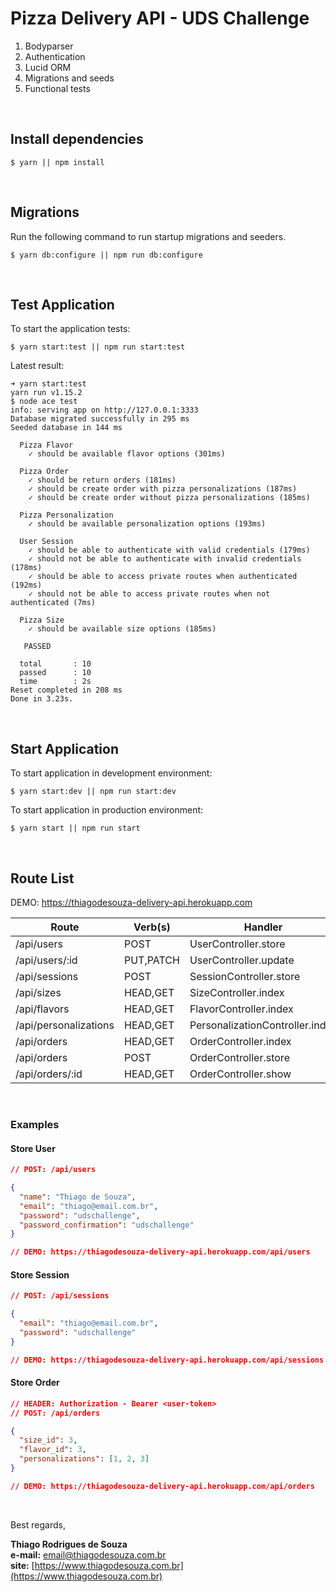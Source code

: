 # Pizza Delivery API - UDS Challenge

1. Bodyparser
2. Authentication
3. Lucid ORM
4. Migrations and seeds
5. Functional tests

<br/>

## Install dependencies

```shell
$ yarn || npm install
```

<br/>

## Migrations

Run the following command to run startup migrations and seeders.

```shell
$ yarn db:configure || npm run db:configure
```

<br/>

## Test Application

To start the application tests:

```shell
$ yarn start:test || npm run start:test
```

Latest result:

```shell
➜ yarn start:test
yarn run v1.15.2
$ node ace test
info: serving app on http://127.0.0.1:3333
Database migrated successfully in 295 ms
Seeded database in 144 ms

  Pizza Flavor
    ✓ should be available flavor options (301ms)

  Pizza Order
    ✓ should be return orders (181ms)
    ✓ should be create order with pizza personalizations (187ms)
    ✓ should be create order without pizza personalizations (185ms)

  Pizza Personalization
    ✓ should be available personalization options (193ms)

  User Session
    ✓ should be able to authenticate with valid credentials (179ms)
    ✓ should not be able to authenticate with invalid credentials (178ms)
    ✓ should be able to access private routes when authenticated (192ms)
    ✓ should not be able to access private routes when not authenticated (7ms)

  Pizza Size
    ✓ should be available size options (185ms)

   PASSED

  total       : 10
  passed      : 10
  time        : 2s
Reset completed in 208 ms
Done in 3.23s.
```

<br/>

## Start Application

To start application in development environment:

```shell
$ yarn start:dev || npm run start:dev
```

To start application in production environment:

```shell
$ yarn start || npm run start
```

<br/>

## Route List

DEMO: https://thiagodesouza-delivery-api.herokuapp.com

| Route                 | Verb(s)   | Handler                         | Middleware         | Name                   |
| --------------------- | --------- | ------------------------------- | ------------------ | ---------------------- |
| /api/users            | POST      | UserController.store            | av:StoreUser       | users.store            |
| /api/users/:id        | PUT,PATCH | UserController.update           | auth,av:UpdateUser | users.update           |
| /api/sessions         | POST      | SessionController.store         | av:StoreSession    | sessions.store         |
| /api/sizes            | HEAD,GET  | SizeController.index            | auth               | sizes.index            |
| /api/flavors          | HEAD,GET  | FlavorController.index          | auth               | flavors.index          |
| /api/personalizations | HEAD,GET  | PersonalizationController.index | auth               | personalizations.index |
| /api/orders           | HEAD,GET  | OrderController.index           | auth               | orders.index           |
| /api/orders           | POST      | OrderController.store           | auth,av:StoreOrder | orders.store           |
| /api/orders/:id       | HEAD,GET  | OrderController.show            | auth               | orders.show            |

<br />

### Examples

#### Store User

```json
// POST: /api/users

{
  "name": "Thiago de Souza",
  "email": "thiago@email.com.br",
  "password": "udschallenge",
  "password_confirmation": "udschallenge"
}

// DEMO: https://thiagodesouza-delivery-api.herokuapp.com/api/users
```

#### Store Session

```json
// POST: /api/sessions

{
  "email": "thiago@email.com.br",
  "password": "udschallenge"
}

// DEMO: https://thiagodesouza-delivery-api.herokuapp.com/api/sessions
```

#### Store Order

```json
// HEADER: Authorization - Bearer <user-token>
// POST: /api/orders

{
  "size_id": 3,
  "flavor_id": 3,
  "personalizations": [1, 2, 3]
}

// DEMO: https://thiagodesouza-delivery-api.herokuapp.com/api/orders
```

<br />

Best regards,

**Thiago Rodrigues de Souza** \
**e-mail:** email@thiagodesouza.com.br \
**site:** [https://www.thiagodesouza.com.br](https://www.thiagodesouza.com.br)
